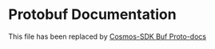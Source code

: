<!--
order: 16
-->

# Protobuf Documentation

This file has been replaced by [Cosmos-SDK Buf Proto-docs](https://buf.build/cosmos/cosmos-sdk/docs/main)
